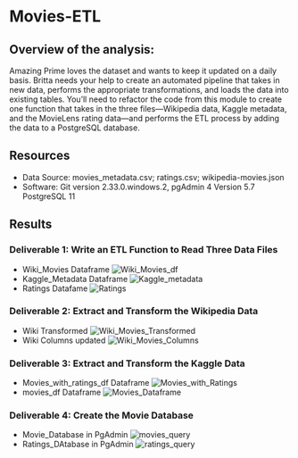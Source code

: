 # Movies-ETL

## Overview of the analysis: 
Amazing Prime loves the dataset and wants to keep it updated on a daily basis. Britta needs your help to create an automated pipeline that takes in new data, performs the appropriate transformations, and loads the data into existing tables. You’ll need to refactor the code from this module to create one function that takes in the three files—Wikipedia data, Kaggle metadata, and the MovieLens rating data—and performs the ETL process by adding the data to a PostgreSQL database.

## Resources
- Data Source: movies_metadata.csv; ratings.csv; wikipedia-movies.json
- Software: Git version 2.33.0.windows.2, pgAdmin 4 Version 5.7 PostgreSQL 11

## Results
### Deliverable 1: Write an ETL Function to Read Three Data Files
- Wiki_Movies Dataframe
![Wiki_Movies_df]()
- Kaggle_Metadata Dataframe
![Kaggle_metadata]()
- Ratings Datafame
![Ratings]()


### Deliverable 2: Extract and Transform the Wikipedia Data
- Wiki Transformed
![Wiki_Movies_Transformed]()
- Wiki Columns updated
![Wiki_Movies_Columns]()

### Deliverable 3: Extract and Transform the Kaggle Data 
- Movies_with_ratings_df Dataframe
![Movies_with_Ratings]()
- movies_df Dataframe
![Movies_Dataframe]()

### Deliverable 4: Create the Movie Database
- Movie_Database in PgAdmin
![movies_query]()
- Ratings_DAtabase in PgAdmin
![ratings_query]()